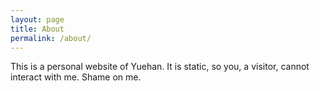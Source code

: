 ```yaml
---
layout: page
title: About
permalink: /about/
---
```


This is a personal website of Yuehan. It is static, so you, a visitor, cannot interact with me. Shame on me.

[jekyll-organization]: https://github.com/jekyll
